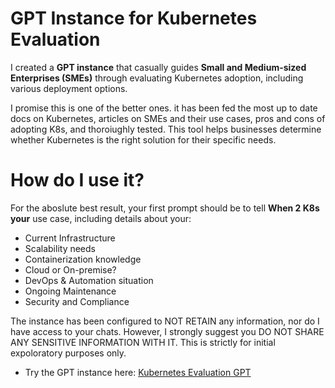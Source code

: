 # GPT Instance for Kubernetes Evaluation

I created a **GPT instance** that casually guides **Small and Medium-sized Enterprises (SMEs)** through evaluating Kubernetes adoption, including various deployment options.

I promise this is one of the better ones. it has been fed the most up to date docs on Kubernetes, articles on SMEs and their use cases, pros and cons of adopting K8s, and thoroiughly tested.
This tool helps businesses determine whether Kubernetes is the right solution for their specific needs.

# **How do I use it?**
For the aboslute best result, your first prompt should be to tell **When 2 K8s your** use case, including details about your:
- Current Infrastructure
- Scalability needs
- Containerization knowledge
- Cloud or On-premise?
- DevOps & Automation situation
- Ongoing Maintenance
- Security and Compliance

The instance has been configured to NOT RETAIN any information, nor do I have access to your chats. However, I strongly suggest you DO NOT SHARE ANY SENSITIVE INFORMATION WITH IT. This is strictly for initial expoloratory purposes only.


- Try the GPT instance here: [Kubernetes Evaluation GPT](https://chatgpt.com/g/g-rf6wyH9MH-when-2-k8s)
